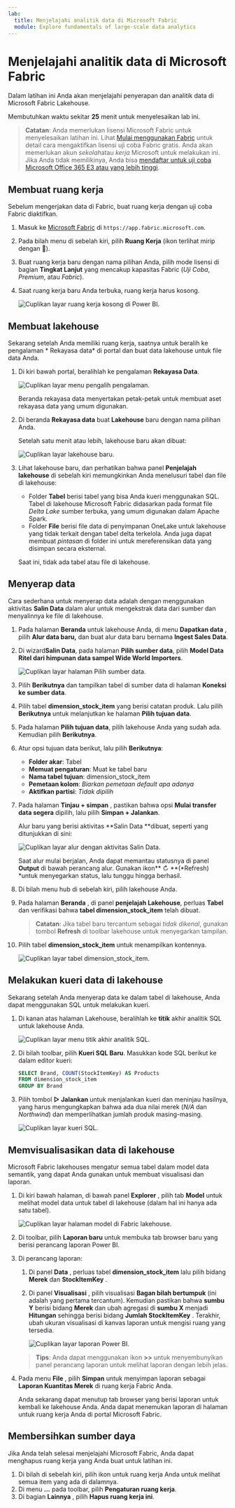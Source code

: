 ```yaml
---
lab:
  title: Menjelajahi analitik data di Microsoft Fabric
  module: Explore fundamentals of large-scale data analytics
---
```


# Menjelajahi analitik data di Microsoft Fabric

Dalam latihan ini Anda akan menjelajahi penyerapan dan analitik data di Microsoft Fabric Lakehouse.

Membutuhkan waktu sekitar **25** menit untuk menyelesaikan lab ini.

> **Catatan**: Anda memerlukan lisensi Microsoft Fabric untuk menyelesaikan latihan ini. Lihat [Mulai menggunakan Fabric](https://learn.microsoft.com/fabric/get-started/fabric-trial) untuk detail cara mengaktifkan lisensi uji coba Fabric gratis. Anda akan memerlukan akun *sekolah*atau *kerja* Microsoft untuk melakukan ini. Jika Anda tidak memilikinya, Anda bisa [mendaftar untuk uji coba Microsoft Office 365 E3 atau yang lebih tinggi](https://www.microsoft.com/microsoft-365/business/compare-more-office-365-for-business-plans).

## Membuat ruang kerja

Sebelum mengerjakan data di Fabric, buat ruang kerja dengan uji coba Fabric diaktifkan.

1. Masuk ke [Microsoft Fabric](https://app.fabric.microsoft.com) di `https://app.fabric.microsoft.com`.
2. Pada bilah menu di sebelah kiri, pilih **Ruang Kerja** (ikon terlihat mirip dengan ).
3. Buat ruang kerja baru dengan nama pilihan Anda, pilih mode lisensi di bagian **Tingkat Lanjut** yang mencakup kapasitas Fabric (*Uji Coba*, *Premium*, atau *Fabric*).
4. Saat ruang kerja baru Anda terbuka, ruang kerja harus kosong.

    ![Cuplikan layar ruang kerja kosong di Power BI.](./images/new-workspace.png)

## Membuat lakehouse

Sekarang setelah Anda memiliki ruang kerja, saatnya untuk beralih ke pengalaman * Rekayasa data* di portal dan buat data lakehouse untuk file data Anda.

1. Di kiri bawah portal, beralihlah ke pengalaman **Rekayasa Data**.

    ![Cuplikan layar menu pengalih pengalaman.](./images/fabric-switcher.png)

    Beranda rekayasa data menyertakan petak-petak untuk membuat aset rekayasa data yang umum digunakan.

2. Di beranda **Rekayasa data** buat **Lakehouse** baru dengan nama pilihan Anda.

    Setelah satu menit atau lebih, lakehouse baru akan dibuat:

    ![Cuplikan layar lakehouse baru.](./images/new-lakehouse.png)

3. Lihat lakehouse baru, dan perhatikan bahwa panel **Penjelajah lakehouse** di sebelah kiri memungkinkan Anda menelusuri tabel dan file di lakehouse:
    - Folder **Tabel** berisi tabel yang bisa Anda kueri menggunakan SQL. Tabel di lakehouse Microsoft Fabric didasarkan pada format file *Delta Lake* sumber terbuka, yang umum digunakan dalam Apache Spark.
    - Folder **File** berisi file data di penyimpanan OneLake untuk lakehouse yang tidak terkait dengan tabel delta terkelola. Anda juga dapat membuat *pintasan* di folder ini untuk mereferensikan data yang disimpan secara eksternal.

    Saat ini, tidak ada tabel atau file di lakehouse.

## Menyerap data

Cara sederhana untuk menyerap data adalah dengan menggunakan aktivitas **Salin Data** dalam alur untuk mengekstrak data dari sumber dan menyalinnya ke file di lakehouse.

1. Pada halaman **Beranda** untuk lakehouse Anda, di menu **Dapatkan data** , pilih **Alur data baru,** dan buat alur data baru bernama **Ingest Sales Data**.
1. Di wizard**Salin Data**, pada halaman **Pilih sumber data**, pilih **Model Data Ritel dari himpunan data sampel Wide World Importers**.

    ![Cuplikan layar halaman Pilih sumber data.](./images/choose-data-source.png)

1. Pilih **Berikutnya** dan tampilkan tabel di sumber data di halaman **Koneksi ke sumber data**.
1. Pilih tabel **dimension_stock_item** yang berisi catatan produk. Lalu pilih **Berikutnya** untuk melanjutkan ke halaman **Pilih tujuan data**.
1. Pada halaman **Pilih tujuan data**, pilih lakehouse Anda yang sudah ada. Kemudian pilih **Berikutnya**.
1. Atur opsi tujuan data berikut, lalu pilih **Berikutnya**:
    - **Folder akar**: Tabel
    - **Memuat pengaturan**: Muat ke tabel baru
    - **Nama tabel tujuan**: dimension_stock_item
    - **Pemetaan kolom**: *Biarkan pemetaan default apa adanya*
    - **Aktifkan partisi**: *Tidak dipilih*
1. Pada halaman **Tinjau + simpan** , pastikan bahwa opsi **Mulai transfer data segera** dipilih, lalu pilih **Simpan + Jalankan**.

    Alur baru yang berisi aktivitas **Salin Data **dibuat, seperti yang ditunjukkan di sini:

    ![Cuplikan layar alur dengan aktivitas Salin Data.](./images/copy-data-pipeline.png)

    Saat alur mulai berjalan, Anda dapat memantau statusnya di panel **Output** di bawah perancang alur. Gunakan ikon** ↻ **(*Refresh) *untuk menyegarkan status, lalu tunggu hingga berhasil.

1. Di bilah menu hub di sebelah kiri, pilih lakehouse Anda.
1. Pada halaman **Beranda** , di panel **penjelajah Lakehouse**, perluas **Tabel** dan verifikasi bahwa **tabel dimension_stock_item** telah dibuat.

    > **Catatan**: Jika tabel baru tercantum sebagai *tidak dikenal*, gunakan tombol **Refresh** di toolbar lakehouse untuk menyegarkan tampilan.

1. Pilih tabel **dimension_stock_item** untuk menampilkan kontennya.

    ![Cuplikan layar tabel dimension_stock_item.](./images/dimProduct.png)

## Melakukan kueri data di lakehouse

Sekarang setelah Anda menyerap data ke dalam tabel di lakehouse, Anda dapat menggunakan SQL untuk melakukan kueri.

1. Di kanan atas halaman Lakehouse, beralihlah ke **titik** akhir analitik SQL untuk lakehouse Anda.

    ![Cuplikan layar menu titik akhir analitik SQL.](./images/endpoint-switcher.png)

1. Di bilah toolbar, pilih **Kueri SQL Baru**. Masukkan kode SQL berikut ke dalam editor kueri:

    ```sql
    SELECT Brand, COUNT(StockItemKey) AS Products
    FROM dimension_stock_item
    GROUP BY Brand
    ```

1. Pilih tombol **▷ Jalankan** untuk menjalankan kueri dan meninjau hasilnya, yang harus mengungkapkan bahwa ada dua nilai merek (*N/A* dan *Northwind*) dan memperlihatkan jumlah produk masing-masing.

    ![Cuplikan layar kueri SQL.](./images/sql-query.png)

## Memvisualisasikan data di lakehouse

Microsoft Fabric lakehouses mengatur semua tabel dalam model data semantik, yang dapat Anda gunakan untuk membuat visualisasi dan laporan.

1. Di kiri bawah halaman, di bawah panel **Explorer** , pilih tab **Model** untuk melihat model data untuk tabel di lakehouse (dalam hal ini hanya ada satu tabel).

    ![Cuplikan layar halaman model di Fabric lakehouse.](./images/fabric-model.png)

1. Di toolbar, pilih **Laporan baru** untuk membuka tab browser baru yang berisi perancang laporan Power BI.
1. Di perancang laporan:
    1. Di panel **Data** , perluas tabel **dimension_stock_item** lalu pilih bidang **Merek** dan **StockItemKey** .
    1. Di panel **Visualisasi** , pilih visualisasi **Bagan bilah bertumpuk** (ini adalah yang pertama tercantum). Kemudian pastikan bahwa **sumbu Y** berisi bidang **Merek** dan ubah agregasi di **sumbu X** menjadi **Hitungan** sehingga berisi bidang **Jumlah StockItemKey** . Terakhir, ubah ukuran visualisasi di kanvas laporan untuk mengisi ruang yang tersedia.

        ![Cuplikan layar laporan Power BI.](./images/fabric-report.png)

    > **Tips**: Anda dapat menggunakan ikon **>>** untuk menyembunyikan panel perancang laporan untuk melihat laporan dengan lebih jelas.

1. Pada menu **File** , pilih **Simpan** untuk menyimpan laporan sebagai **Laporan Kuantitas Merek** di ruang kerja Fabric Anda.

    Anda sekarang dapat menutup tab browser yang berisi laporan untuk kembali ke lakehouse Anda. Anda dapat menemukan laporan di halaman untuk ruang kerja Anda di portal Microsoft Fabric.

## Membersihkan sumber daya

Jika Anda telah selesai menjelajahi Microsoft Fabric, Anda dapat menghapus ruang kerja yang Anda buat untuk latihan ini.

1. Di bilah di sebelah kiri, pilih ikon untuk ruang kerja Anda untuk melihat semua item yang ada di dalamnya.
2. Di menu **...** pada toolbar, pilih **Pengaturan ruang kerja**.
3. Di bagian **Lainnya** , pilih **Hapus ruang kerja ini**.
